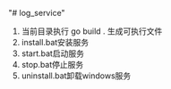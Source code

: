 "# log_service" 
1. 当前目录执行 go build . 生成可执行文件
2. install.bat安装服务
3. start.bat启动服务
4. stop.bat停止服务
5. uninstall.bat卸载windows服务